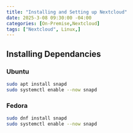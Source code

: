 ```yaml
---
title: "Installing and Setting up Nextcloud"
date: 2025-3-08 09:30:00 -04:00
categories: [On-Premise,Nextcloud]
tags: ["Nextcloud", Linux,]
---
```


## Installing Dependancies
### Ubuntu
```bash
sudo apt install snapd
sudo systemctl enable --now snapd
```

### Fedora
```bash
sudo dnf install snapd
sudo systemctl enable --now snapd
```